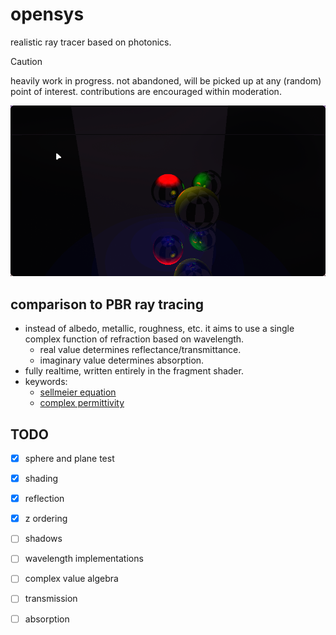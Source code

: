 # opensys

realistic ray tracer based on photonics.

> [!CAUTION]
> heavily work in progress. not abandoned, will be picked up at any (random)
> point of interest. contributions are encouraged within moderation.

![example](./example.png)

## comparison to PBR ray tracing
- instead of albedo, metallic, roughness, etc. it aims to use a single complex
  function of refraction based on wavelength.
  - real value determines reflectance/transmittance.
  - imaginary value determines absorption.
- fully realtime, written entirely in the fragment shader.
- keywords:
    - [sellmeier equation](https://en.wikipedia.org/wiki/Sellmeier_equation)
    - [complex permittivity](https://en.wikipedia.org/wiki/Permittivity#Complex_permittivity)

## TODO
- [x] sphere and plane test
- [x] shading
- [x] reflection
- [x] z ordering
- [ ] shadows
- [ ] wavelength implementations
- [ ] complex value algebra
- [ ] transmission
- [ ] absorption

